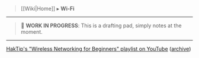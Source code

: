 > [[Wiki|Home]] ▸ **Wi-Fi**

* * *

> 📝 **WORK IN PROGRESS**: This is a drafting pad, simply notes at the moment. 

* * *

[HakTip's "Wireless Networking for Beginners" playlist on YouTube](https://www.youtube.com/playlist?list=PLW5y1tjAOzI0RhAkn_rWmq6iH0rRsWcHJ) ([archive](https://archive.org/details/haktip))